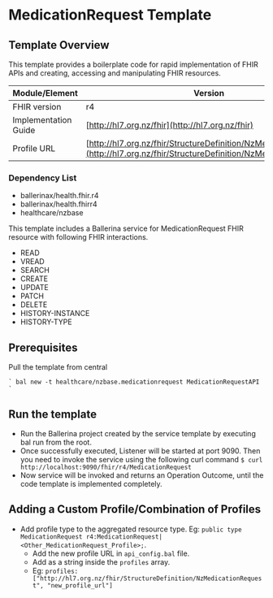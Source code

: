 # MedicationRequest Template

## Template Overview

This template provides a boilerplate code for rapid implementation of FHIR APIs and creating, accessing and manipulating FHIR resources.

| Module/Element       | Version |
| -------------------- | ------- |
| FHIR version         | r4 |
| Implementation Guide | [http://hl7.org.nz/fhir](http://hl7.org.nz/fhir) |
| Profile URL          |[http://hl7.org.nz/fhir/StructureDefinition/NzMedicationRequest](http://hl7.org.nz/fhir/StructureDefinition/NzMedicationRequest)|

### Dependency List

- ballerinax/health.fhir.r4
- ballerinax/health.fhirr4
- healthcare/nzbase

This template includes a Ballerina service for MedicationRequest FHIR resource with following FHIR interactions.
- READ
- VREAD
- SEARCH
- CREATE
- UPDATE
- PATCH
- DELETE
- HISTORY-INSTANCE
- HISTORY-TYPE

## Prerequisites

Pull the template from central

    ` bal new -t healthcare/nzbase.medicationrequest MedicationRequestAPI `

## Run the template

- Run the Ballerina project created by the service template by executing bal run from the root.
- Once successfully executed, Listener will be started at port 9090. Then you need to invoke the service using the following curl command
    ` $ curl http://localhost:9090/fhir/r4/MedicationRequest `
- Now service will be invoked and returns an Operation Outcome, until the code template is implemented completely.

## Adding a Custom Profile/Combination of Profiles

- Add profile type to the aggregated resource type. Eg: `public type MedicationRequest r4:MedicationRequest|<Other_MedicationRequest_Profile>;`.
    - Add the new profile URL in `api_config.bal` file.
    - Add as a string inside the `profiles` array.
    - Eg: `profiles: ["http://hl7.org.nz/fhir/StructureDefinition/NzMedicationRequest", "new_profile_url"]`
